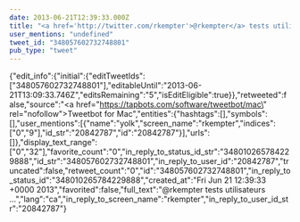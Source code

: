 ```yaml
---
date: 2013-06-21T12:39:33.000Z
title: "<a href='http://twitter.com/rkempter'>@rkempter</a> tests utilisateurs ...″"
user_mentions: "undefined"
tweet_id: "348057602732748801"
pub_type: "tweet"
---
```

{"edit_info":{"initial":{"editTweetIds":["348057602732748801"],"editableUntil":"2013-06-21T13:09:33.746Z","editsRemaining":"5","isEditEligible":true}},"retweeted":false,"source":"<a href=\"https://tapbots.com/software/tweetbot/mac\" rel=\"nofollow\">Tweetbot for Mac</a>","entities":{"hashtags":[],"symbols":[],"user_mentions":[{"name":"yolk","screen_name":"rkempter","indices":["0","9"],"id_str":"20842787","id":"20842787"}],"urls":[]},"display_text_range":["0","32"],"favorite_count":"0","in_reply_to_status_id_str":"348010265784229888","id_str":"348057602732748801","in_reply_to_user_id":"20842787","truncated":false,"retweet_count":"0","id":"348057602732748801","in_reply_to_status_id":"348010265784229888","created_at":"Fri Jun 21 12:39:33 +0000 2013","favorited":false,"full_text":"@rkempter tests utilisateurs ...","lang":"ca","in_reply_to_screen_name":"rkempter","in_reply_to_user_id_str":"20842787"}
